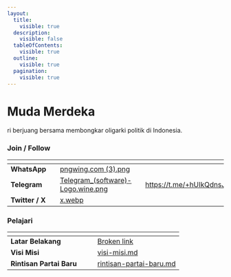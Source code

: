 ```yaml
---
layout:
  title:
    visible: true
  description:
    visible: false
  tableOfContents:
    visible: true
  outline:
    visible: true
  pagination:
    visible: true
---
```


# Muda Merdeka

ri berjuang bersama membongkar oligarki politik di Indonesia.&#x20;

### Join / Follow

<table data-view="cards"><thead><tr><th></th><th></th><th data-hidden data-card-cover data-type="files"></th><th data-hidden></th><th data-hidden data-card-target data-type="content-ref"></th></tr></thead><tbody><tr><td><strong>WhatsApp</strong></td><td></td><td><a href=".gitbook/assets/pngwing.com (3).png">pngwing.com (3).png</a></td><td></td><td></td></tr><tr><td><strong>Telegram</strong> </td><td></td><td><a href=".gitbook/assets/Telegram_(software)-Logo.wine.png">Telegram_(software)-Logo.wine.png</a></td><td></td><td><a href="https://t.me/+hUIkQdnsJSU5ODFh">https://t.me/+hUIkQdnsJSU5ODFh</a></td></tr><tr><td><strong>Twitter / X</strong></td><td></td><td><a href=".gitbook/assets/x.webp">x.webp</a></td><td></td><td></td></tr></tbody></table>

### Pelajari

<table data-view="cards"><thead><tr><th></th><th></th><th></th><th data-hidden data-card-target data-type="content-ref"></th></tr></thead><tbody><tr><td><strong>Latar Belakang</strong></td><td></td><td></td><td><a href="broken-reference">Broken link</a></td></tr><tr><td><strong>Visi Misi</strong></td><td></td><td></td><td><a href="muda-merdeka/visi-misi.md">visi-misi.md</a></td></tr><tr><td><strong>Rintisan Partai Baru</strong></td><td></td><td></td><td><a href="muda-merdeka/rintisan-partai-baru.md">rintisan-partai-baru.md</a></td></tr></tbody></table>
